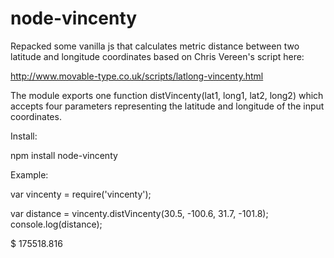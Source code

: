 node-vincenty
=============

Repacked some vanilla js that calculates metric distance between two latitude and longitude coordinates based on Chris Vereen's script here:

http://www.movable-type.co.uk/scripts/latlong-vincenty.html

The module exports one function distVincenty(lat1, long1, lat2, long2) which accepts four parameters representing the latitude and longitude of the input coordinates.

Install:

  npm install node-vincenty

Example:

  var vincenty = require('vincenty');

  var distance = vincenty.distVincenty(30.5, -100.6, 31.7, -101.8);
  console.log(distance);

$ 175518.816
